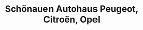 ---
title: "Schönauen Autohaus Peugeot, Citroën, Opel"
url: /hilden/schoenauen-autohaus-peugeot-citroen-opel/
shop: Autohaus
---